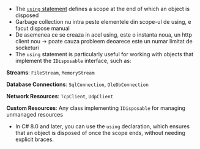 - The [`using` statement](https://learn.microsoft.com/en-us/dotnet/csharp/language-reference/statements/using) defines a scope at the end of which an object is disposed
- Garbage collection nu intra peste elementele din scope-ul de using, e facut dispose manual
- De asemenea ce se creaza in acel using, este o instanta noua, un http client nou → poate cauza probleem deoarece este un numar limitat de socketuri
- The `using` statement is particularly useful for working with objects that implement the `IDisposable` interface, such as:

**Streams**: `FileStream`, `MemoryStream`

**Database Connections**: `SqlConnection`, `OleDbConnection`

**Network Resources**: `TcpClient`, `UdpClient`

**Custom Resources**: Any class implementing `IDisposable` for managing unmanaged resources

- In C# 8.0 and later, you can use the `using` declaration, which ensures that an object is disposed of once the scope ends, without needing explicit braces.